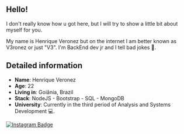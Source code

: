 ## Hello! 

I don't really know how u got here, but I will try to show a little bit about myself for you.

My name is Henrique Veronez but on the internet I am better known as V3ronez or just "V3". I'm BackEnd dev jr and I tell bad jokes 🤡.

## Detailed information

* **Name**: Henrique Veronez
* **Age**: 22
* **Living in**: Goiânia, Brazil
* **Stack**: NodeJS - Bootstrap - SQL - MongoDB
* **University**: Currently in the third period of Analysis and Systems Development 💻.

[![Instagram Badge](https://img.shields.io/badge/-Instagram-grey?style=flat-square&logo=Instagram&logoColor=white&link=https://www.instagram.com/v3ronez/)](https://www.instagram.com/v3ronez/)

